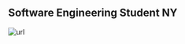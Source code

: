 ## Software Engineering Student NY

![url](https://images.unsplash.com/photo-1504805572947-34fad45aed93?ixlib=rb-1.2.1&ixid=MnwxMjA3fDB8MHxzZWFyY2h8MXx8bGlua2VkaW4lMjBiYWNrZ3JvdW5kfGVufDB8fDB8fA%3D%3D&w=1000&q=80)
<!---
jayl2/jayl2 is a ✨ special ✨ repository because its `README.md` (this file) appears on your GitHub profile.
You can click the Preview link to take a look at your changes.
--->
